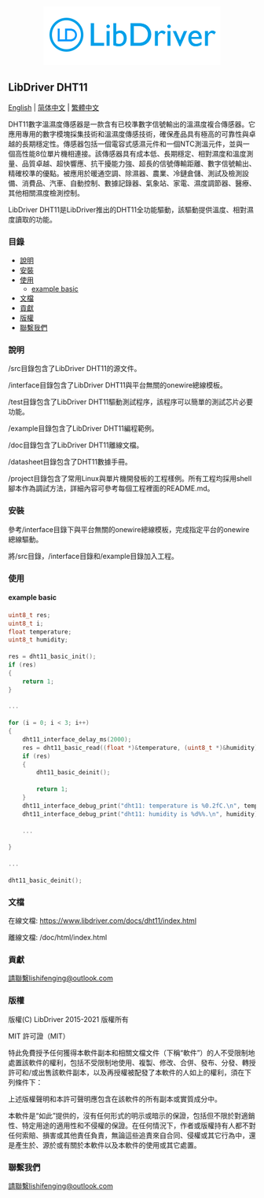 <div align=center>
<img src="/doc/image/logo.png"/>
</div>

## LibDriver DHT11

[English](/README.md) | [ 简体中文](/README_zh-Hans.md) | [繁體中文](/README_zh-Hant.md)

DHT11數字溫濕度傳感器是一款含有已校準數字信號輸出的溫濕度複合傳感器。它應用專用的數字模塊採集技術和溫濕度傳感技術，確保產品具有極高的可靠性與卓越的長期穩定性。傳感器包括一個電容式感濕元件和一個NTC測溫元件，並與一個高性能8位單片機相連接。該傳感器具有成本低、長期穩定、相對濕度和溫度測量、品質卓越、超快響應、抗干擾能力強、超長的信號傳輸距離、數字信號輸出、精確校準的優點。被應用於暖通空調、除濕器、農業、冷鏈倉儲、測試及檢測設備、消費品、汽車、自動控制、數據記錄器、氣象站、家電、濕度調節器、醫療、其他相關濕度檢測控制。

LibDriver DHT11是LibDriver推出的DHT11全功能驅動，該驅動提供溫度、相對濕度讀取的功能。

### 目錄

  - [說明](#說明)
  - [安裝](#安裝)
  - [使用](#使用)
    - [example basic](#example-basic)
  - [文檔](#文檔)
  - [貢獻](#貢獻)
  - [版權](#版權)
  - [聯繫我們](#聯繫我們)

### 說明

/src目錄包含了LibDriver DHT11的源文件。

/interface目錄包含了LibDriver DHT11與平台無關的onewire總線模板。

/test目錄包含了LibDriver DHT11驅動測試程序，該程序可以簡單的測試芯片必要功能。

/example目錄包含了LibDriver DHT11編程範例。

/doc目錄包含了LibDriver DHT11離線文檔。

/datasheet目錄包含了DHT11數據手冊。

/project目錄包含了常用Linux與單片機開發板的工程樣例。所有工程均採用shell腳本作為調試方法，詳細內容可參考每個工程裡面的README.md。

### 安裝

參考/interface目錄下與平台無關的onewire總線模板，完成指定平台的onewire總線驅動。

將/src目錄，/interface目錄和/example目錄加入工程。

### 使用

#### example basic

```C
uint8_t res;
uint8_t i;
float temperature;
uint8_t humidity;

res = dht11_basic_init();
if (res)
{
    return 1;
}

...

for (i = 0; i < 3; i++)
{
    dht11_interface_delay_ms(2000);
    res = dht11_basic_read((float *)&temperature, (uint8_t *)&humidity);
    if (res)
    {
        dht11_basic_deinit();

        return 1;
    }
    dht11_interface_debug_print("dht11: temperature is %0.2fC.\n", temperature);
    dht11_interface_debug_print("dht11: humidity is %d%%.\n", humidity); 
    
    ...
        
}

...

dht11_basic_deinit();
```

### 文檔

在線文檔: https://www.libdriver.com/docs/dht11/index.html

離線文檔: /doc/html/index.html

### 貢獻

請聯繫lishifenging@outlook.com

### 版權

版權(C) LibDriver 2015-2021 版權所有

MIT 許可證（MIT）

特此免費授予任何獲得本軟件副本和相關文檔文件（下稱“軟件”）的人不受限制地處置該軟件的權利，包括不受限制地使用、複製、修改、合併、發布、分發、轉授許可和/或出售該軟件副本，以及再授權被配發了本軟件的人如上的權利，須在下列條件下：

上述版權聲明和本許可聲明應包含在該軟件的所有副本或實質成分中。

本軟件是“如此”提供的，沒有任何形式的明示或暗示的保證，包括但不限於對適銷性、特定用途的適用性和不侵權的保證。在任何情況下，作者或版權持有人都不對任何索賠、損害或其他責任負責，無論這些追責來自合同、侵權或其它行為中，還是產生於、源於或有關於本軟件以及本軟件的使用或其它處置。

### 聯繫我們

請聯繫lishifenging@outlook.com
